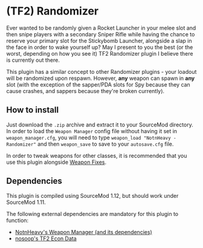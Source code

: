 # (TF2) Randomizer

Ever wanted to be randomly given a Rocket Launcher in your melee slot and then snipe players with a secondary Sniper Rifle while having the chance to reserve your primary slot for the Stickybomb Launcher, alongside a slap in the face in order to wake yourself up? May I present to you the best (or the worst, depending on how you see it) TF2 Randomizer plugin I believe there is currently out there.

This plugin has a similar concept to other Randomizer plugins - your loadout will be randomized upon respawn. However, **any** weapon can spawn in **any** slot (with the exception of the sapper/PDA slots for Spy because they can cause crashes, and sappers because they're broken currently).

## How to install
Just download the `.zip` archive and extract it to your SourceMod directory. In order to load the `Weapon Manager` config file without having it set in `weapon_manager.cfg`, you will need to type `weapon_load "NotnHeavy - Randomizer"` and then `weapon_save` to save to your `autosave.cfg` file.

In order to tweak weapons for other classes, it is recommended that you use this plugin alongside [Weapon Fixes](https://github.com/NotnHeavy/TF2-Weapon-Fixes).

## Dependencies
This plugin is compiled using SourceMod 1.12, but should work under SourceMod 1.11.

The following external dependencies are mandatory for this plugin to function:
- [NotnHeavy's Weapon Manager (and its dependencies)](https://github.com/NotnHeavy/TF2-Weapon-Manager)
- [nosoop's TF2 Econ Data](https://github.com/nosoop/SM-TFEconData)